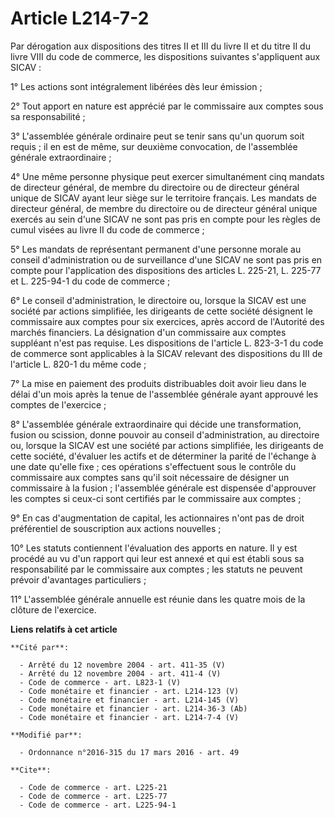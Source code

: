 # Article L214-7-2

Par dérogation aux dispositions des titres II et III du livre II et du titre II du livre VIII du code de commerce, les
dispositions suivantes s'appliquent aux SICAV : 

1° Les actions sont intégralement libérées dès leur émission ; 

2° Tout apport en nature est apprécié par le commissaire aux comptes sous sa responsabilité ; 

3° L'assemblée générale ordinaire peut se tenir sans qu'un quorum soit requis ; il en est de même, sur deuxième convocation,
de l'assemblée générale extraordinaire ; 

4° Une même personne physique peut exercer simultanément cinq mandats de directeur général, de membre du directoire ou de
directeur général unique de SICAV ayant leur siège sur le territoire français. Les mandats de directeur général, de membre du
directoire ou de directeur général unique exercés au sein d'une SICAV ne sont pas pris en compte pour les règles de cumul
visées au livre II du code de commerce ; 

5° Les mandats de représentant permanent d'une personne morale au conseil d'administration ou de surveillance d'une SICAV ne
sont pas pris en compte pour l'application des dispositions des articles L. 225-21, L. 225-77 et L. 225-94-1 du code de
commerce ; 

6° Le conseil d'administration, le directoire ou, lorsque la SICAV est une société par actions simplifiée, les dirigeants de
cette société désignent le commissaire aux comptes pour six exercices, après accord de l'Autorité des marchés financiers. La
désignation d'un commissaire aux comptes suppléant n'est pas requise. Les dispositions de l'article L. 823-3-1 du code de
commerce sont applicables à la SICAV relevant des dispositions du III de l'article L. 820-1 du même code ; 

7° La mise en paiement des produits distribuables doit avoir lieu dans le délai d'un mois après la tenue de l'assemblée
générale ayant approuvé les comptes de l'exercice ; 

8° L'assemblée générale extraordinaire qui décide une transformation, fusion ou scission, donne pouvoir au conseil
d'administration, au directoire ou, lorsque la SICAV est une société par actions simplifiée, les dirigeants de cette société,
d'évaluer les actifs et de déterminer la parité de l'échange à une date qu'elle fixe ; ces opérations s'effectuent sous le
contrôle du commissaire aux comptes sans qu'il soit nécessaire de désigner un commissaire à la fusion ; l'assemblée générale
est dispensée d'approuver les comptes si ceux-ci sont certifiés par le commissaire aux comptes ; 

9° En cas d'augmentation de capital, les actionnaires n'ont pas de droit préférentiel de souscription aux actions
nouvelles ; 

10° Les statuts contiennent l'évaluation des apports en nature. Il y est procédé au vu d'un rapport qui leur est annexé et
qui est établi sous sa responsabilité par le commissaire aux comptes ; les statuts ne peuvent prévoir d'avantages
particuliers ; 

11° L'assemblée générale annuelle est réunie dans les quatre mois de la clôture de l'exercice.

**Liens relatifs à cet article**

	**Cité par**:

	  - Arrêté du 12 novembre 2004 - art. 411-35 (V)
	  - Arrêté du 12 novembre 2004 - art. 411-4 (V)
	  - Code de commerce - art. L823-1 (V)
	  - Code monétaire et financier - art. L214-123 (V)
	  - Code monétaire et financier - art. L214-145 (V)
	  - Code monétaire et financier - art. L214-36-3 (Ab)
	  - Code monétaire et financier - art. L214-7-4 (V)

	**Modifié par**:

	  - Ordonnance n°2016-315 du 17 mars 2016 - art. 49

	**Cite**:

	  - Code de commerce - art. L225-21
	  - Code de commerce - art. L225-77
	  - Code de commerce - art. L225-94-1
